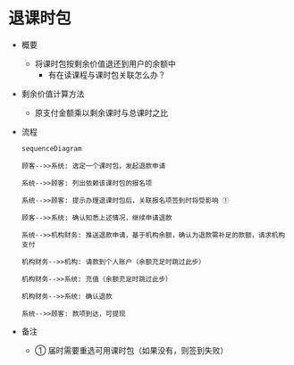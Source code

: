 # 退课时包

* 概要
	* 将课时包按剩余价值退还到用户的余额中
		* 有在读课程与课时包关联怎么办？

* 剩余价值计算方法
	* 原支付金额乘以剩余课时与总课时之比

* 流程
	```mermaid
	sequenceDiagram

	顾客-->>系统: 选定一个课时包，发起退款申请

	系统-->>顾客: 列出依赖该课时包的报名项

	系统-->>顾客: 提示办理退课时包后，关联报名项签到时将受影响 ①

	顾客-->>系统: 确认知悉上述情况，继续申请退款

	系统-->>机构财务: 推送退款申请，基于机构余额，确认为退款需补足的款额，请求机构支付

	机构财务-->>机构: 请款到个人账户（余额充足时跳过此步）
	
	机构财务-->>系统: 充值（余额充足时跳过此步）
	
	机构财务-->>系统: 确认退款

	系统-->>顾客: 款项到达，可提现
	```
* 备注
	* ① 届时需要重选可用课时包（如果没有，则签到失败）
<!--stackedit_data:
eyJoaXN0b3J5IjpbLTU4NTY3ODIwOSwtNzMyMTYxODEzLDgzMj
U2NTY2MywtMTIwMDU1MDA3NiwtODM5MjU0MDc2LC0xODIxNDU3
NzI4LC0xMDM0MjYxMDA0LDczNzU3MjMxN119
-->